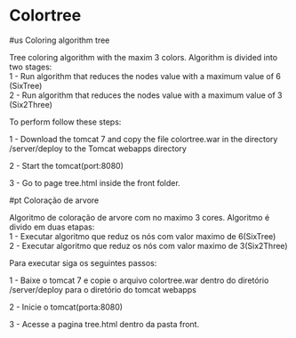 # Colortree


#us
Coloring algorithm tree

Tree coloring algorithm with the maxim 3 colors.
Algorithm is divided into two stages: 
</br>
   1 - Run algorithm that reduces the nodes value with a maximum value of 6 (SixTree)
</br>
   2 - Run algorithm that reduces the nodes value with a maximum value of 3 (Six2Three)

To perform follow these steps:

1 - Download the tomcat 7 and copy the file colortree.war in the directory /server/deploy to the Tomcat webapps directory

2 - Start the tomcat(port:8080)

3 - Go to page tree.html inside the front folder.

#pt
Coloração de arvore

Algoritmo de coloração de arvore com no maximo 3 cores.
Algoritmo é divido em duas etapas: 
</br>
  1 - Executar algoritmo que reduz os nós com valor maximo de 6(SixTree) 
  </br>
  2 - Executar algoritmo que reduz os nós com valor maximo de 3(Six2Three)

Para executar siga os seguintes passos:

1 - Baixe o tomcat 7 e copie o arquivo colortree.war dentro do diretório 
/server/deploy para o diretório do tomcat webapps

2 - Inicie o tomcat(porta:8080)

3 - Acesse a pagina tree.html dentro da pasta front.



